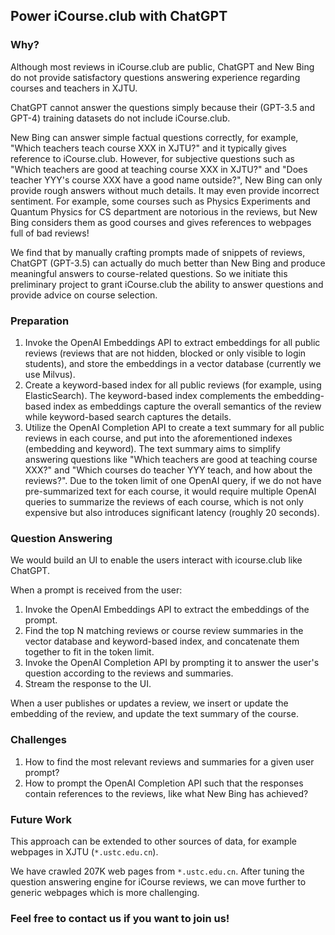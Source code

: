 ## Power iCourse.club with ChatGPT

### Why?

Although most reviews in iCourse.club are public, ChatGPT and New Bing do not provide satisfactory questions answering
experience regarding courses and teachers in XJTU.

ChatGPT cannot answer the questions simply because their (GPT-3.5 and GPT-4) training datasets do not include
iCourse.club.

New Bing can answer simple factual questions correctly, for example, "Which teachers teach course XXX in XJTU?" and it
typically gives reference to iCourse.club. However, for subjective questions such as "Which teachers are good at
teaching course XXX in XJTU?" and "Does teacher YYY's course XXX have a good name outside?", New Bing can only provide
rough answers without much details. It may even provide incorrect sentiment. For example, some courses such as Physics
Experiments and Quantum Physics for CS department are notorious in the reviews, but New Bing considers them as good
courses and gives references to webpages full of bad reviews!

We find that by manually crafting prompts made of snippets of reviews, ChatGPT (GPT-3.5) can actually do much better
than New Bing and produce meaningful answers to course-related questions. So we initiate this preliminary project to
grant iCourse.club the ability to answer questions and provide advice on course selection.

### Preparation

1. Invoke the OpenAI Embeddings API to extract embeddings for all public reviews (reviews that are not hidden, blocked
   or only visible to login students), and store the embeddings in a vector database (currently we use Milvus).
2. Create a keyword-based index for all public reviews (for example, using ElasticSearch). The keyword-based index
   complements the embedding-based index as embeddings capture the overall semantics of the review while keyword-based
   search captures the details.
3. Utilize the OpenAI Completion API to create a text summary for all public reviews in each course, and put into the
   aforementioned indexes (embedding and keyword). The text summary aims to simplify answering questions like "Which
   teachers are good at teaching course XXX?" and "Which courses do teacher YYY teach, and how about the reviews?". Due
   to the token limit of one OpenAI query, if we do not have pre-summarized text for each course, it would require
   multiple OpenAI queries to summarize the reviews of each course, which is not only expensive but also introduces
   significant latency (roughly 20 seconds).

### Question Answering

We would build an UI to enable the users interact with icourse.club like ChatGPT.

When a prompt is received from the user:

1. Invoke the OpenAI Embeddings API to extract the embeddings of the prompt.
2. Find the top N matching reviews or course review summaries in the vector database and keyword-based index, and
   concatenate them together to fit in the token limit.
3. Invoke the OpenAI Completion API by prompting it to answer the user's question according to the reviews and
   summaries.
4. Stream the response to the UI.

When a user publishes or updates a review, we insert or update the embedding of the review, and update the text summary
of the course.

### Challenges

1. How to find the most relevant reviews and summaries for a given user prompt?
2. How to prompt the OpenAI Completion API such that the responses contain references to the reviews, like what New Bing
   has achieved?

### Future Work

This approach can be extended to other sources of data, for example webpages in XJTU (`*.ustc.edu.cn`).

We have crawled 207K web pages from `*.ustc.edu.cn`. After tuning the question answering engine for iCourse reviews, we
can move further to generic webpages which is more challenging.

### Feel free to contact us if you want to join us!
